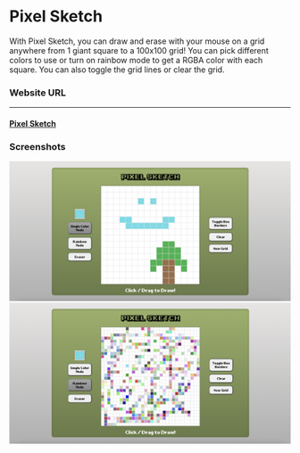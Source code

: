 # Pixel Sketch
With Pixel Sketch, you can draw and erase with your mouse on a grid anywhere from
1 giant square to a 100x100 grid! You can pick different colors to use or turn on rainbow
mode to get a RGBA color with each square. You can also toggle the grid lines or clear the grid.

### Website URL
-------------
#### [Pixel Sketch](https://freddylinn.github.io/pixel-sketch)

### Screenshots
![screenshot of pixel sketch open with a blue smiley face and a brown and green tree](./images/demo.png)
![screenshot of pixel sketch open with randomly colored squares in the grid](./images/rainbowDemo.png)


